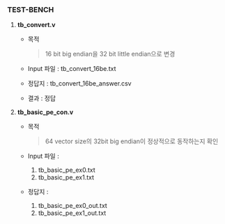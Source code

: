 ### TEST-BENCH

1. **tb_convert.v**

   * 목적

     > 16 bit big endian을 32 bit little endian으로 변경

   * Input 파일 : tb_convert_16be.txt

   * 정답지 : tb_convert_16be_answer.csv

   * 결과 : 정답

2. ​**tb_basic_pe_con.v**
    * 목적
      > 64 vector size의 32bit big endian이 정상적으로 동작하는지 확인

    * Input 파일 :
        1. tb_basic_pe_ex0.txt
        2. tb_basic_pe_ex1.txt
    * 정답지 :
        1. tb_basic_pe_ex0_out.txt
        2. tb_basic_pe_ex1_out.txt

